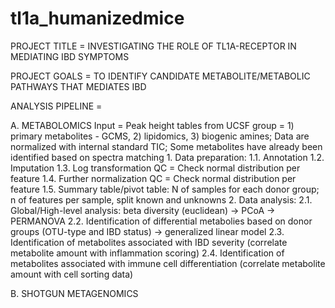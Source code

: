 # tl1a_humanizedmice

PROJECT TITLE = INVESTIGATING THE ROLE OF TL1A-RECEPTOR IN MEDIATING IBD SYMPTOMS

PROJECT GOALS = TO IDENTIFY CANDIDATE METABOLITE/METABOLIC PATHWAYS THAT MEDIATES IBD

ANALYSIS PIPELINE =

  A. METABOLOMICS
    Input = Peak height tables from UCSF group = 1) primary metabolites - GCMS, 2) lipidomics, 3) biogenic amines; Data are normalized with internal standard TIC; Some metabolites have already been identified based on spectra matching
    1. Data preparation:
      1.1. Annotation
      1.2. Imputation
      1.3. Log transformation
        QC =  Check normal distribution per feature
      1.4. Further normalization
        QC = Check normal distribution per feature
      1.5. Summary table/pivot table: N of samples for each donor group; n of features per sample, split known and unknowns
    2. Data analysis:
      2.1. Global/High-level analysis: beta diversity (euclidean) -> PCoA -> PERMANOVA
      2.2. Identification of differential metabolies based on donor groups (OTU-type and IBD status) -> generalized linear model
      2.3. Identification of metabolites associated with IBD severity (correlate metabolite amount with inflammation scoring)
      2.4. Identification of metabolites associated with immune cell differentiation (correlate metabolite amount with cell sorting data)

  B. SHOTGUN METAGENOMICS

